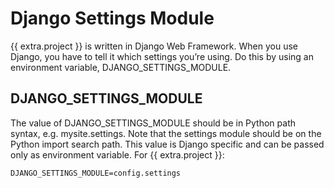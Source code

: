 Django Settings Module
======================

{{ extra.project }} is written in Django Web Framework. When you use Django, you
have to tell it which settings you’re using. Do this by using an environment
variable, DJANGO_SETTINGS_MODULE.


## DJANGO_SETTINGS_MODULE

The value of DJANGO_SETTINGS_MODULE should be in Python path syntax, e.g.
mysite.settings. Note that the settings module should be on the Python import
search path.
This value is Django specific and can be passed only as environment
variable.
For {{ extra.project }}:

    DJANGO_SETTINGS_MODULE=config.settings
